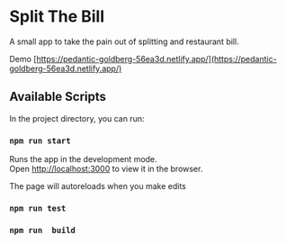 # Split The Bill

A small app to take the pain out of splitting and restaurant bill. 

Demo [https://pedantic-goldberg-56ea3d.netlify.app/](https://pedantic-goldberg-56ea3d.netlify.app/)

## Available Scripts

In the project directory, you can run:

### `npm run start`

Runs the app in the development mode.\
Open [http://localhost:3000](http://localhost:3000) to view it in the browser.

The page will autoreloads when you make edits

### `npm run test`

### `npm run  build`
